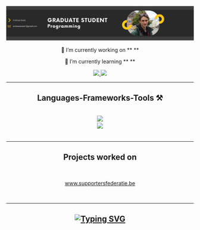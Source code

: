 


<img src="https://github.com/xxandreasxx/xxandreasxx/blob/main/Images/bannerGithub2.png" />

<br/>

<div align="center">
 
 🔭 I’m currently working on ** **
 
 🌱 I’m currently learning ** **
 
 </div>
 
<div align="center"> 
  <a href="mailto:andreassoete1@gmail.com">
    <img src="https://img.shields.io/badge/Gmail-333333?style=for-the-badge&logo=gmail&logoColor=red" />
  </a>
  <a href="www.linkedin.com/in/andreas-soete-b393a0250" target="_blank">
    <img src="https://img.shields.io/badge/LinkedIn-0077B5?style=for-the-badge&logo=linkedin&logoColor=white" target="_blank" />
  </a>
</div>

 <hr/>
 
<h2 align="center">Languages-Frameworks-Tools ⚒️</h2>
<br/>
<div align="center">
    <img src="https://skillicons.dev/icons?i=html,css,vscode,visualstudio,github,tailwind" /><br>
    <img src="https://skillicons.dev/icons?i=javascript,cs,dotnet,vue,mysql,laravel" />
</div>

<br/>
<hr/>

<h2 align="center">Projects worked on</h2>
<br/>
<div align="center">
  <a href="https://www.supportersfederatie.be/" target="_blank">
     <p target="_blank">www.supportersfederatie.be</p>
  </a>
</div>

<br/>
<hr/>

<h2 align="center">
<a href="https://git.io/typing-svg"><img src="https://readme-typing-svg.herokuapp.com?font=Fira+Code&duration=3000&pause=1000&color=FFC815&center=true&vCenter=true&random=false&width=435&lines=Thank+you+for+visiting!;Send+me+a+message+on+Linkedin!" alt="Typing SVG" /></a>
</h2>

